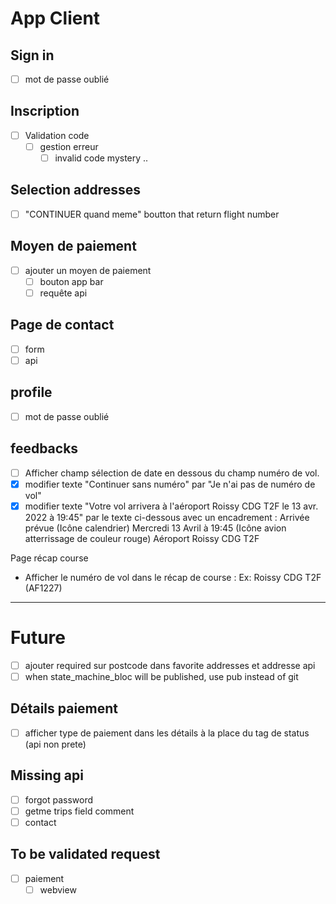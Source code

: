 # App Client

## Sign in
* [ ] mot de passe oublié

## Inscription
* [ ] Validation code
    - [ ] gestion erreur
        - [ ] invalid code mystery ..

## Selection addresses
* [ ] "CONTINUER quand meme" boutton that return flight number

## Moyen de paiement
* [ ] ajouter un moyen de paiement
    - [ ] bouton app bar
    - [ ] requête api

## Page de contact
* [ ] form
* [ ] api

## profile
* [ ] mot de passe oublié

## feedbacks
* [ ] Afficher champ sélection de date en dessous du champ numéro de vol.
* [X] modifier texte "Continuer sans numéro" par "Je n'ai pas de numéro de vol"
* [X] modifier texte "Votre vol arrivera à l'aéroport Roissy CDG T2F le 13 avr. 2022 à 19:45" par le texte ci-dessous avec un encadrement :
Arrivée prévue 
(Icône calendrier) Mercredi 13 Avril à 19:45
(Icône avion atterrissage de couleur rouge) Aéroport Roissy CDG T2F

Page récap course
- Afficher le numéro de vol dans le récap de course : Ex: Roissy CDG T2F (AF1227)

----

# Future
- [ ] ajouter required sur postcode dans favorite addresses et addresse api
- [ ] when state_machine_bloc will be published, use pub instead of git

## Détails paiement
- [ ] afficher type de paiement dans les détails à la place du tag de status (api non prete)

## Missing api
- [ ] forgot password
- [ ] getme trips field comment
- [ ] contact

## To be validated request
- [ ] paiement
    - [ ] webview